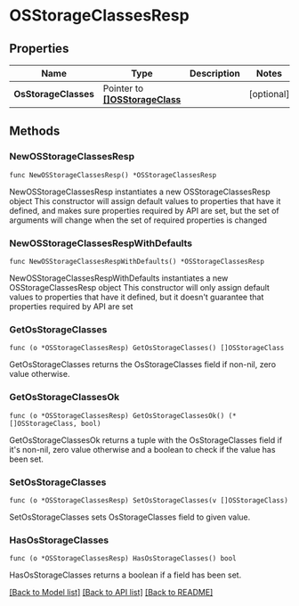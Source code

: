 # OSStorageClassesResp

## Properties

Name | Type | Description | Notes
------------ | ------------- | ------------- | -------------
**OsStorageClasses** | Pointer to [**[]OSStorageClass**](OSStorageClass.md) |  | [optional] 

## Methods

### NewOSStorageClassesResp

`func NewOSStorageClassesResp() *OSStorageClassesResp`

NewOSStorageClassesResp instantiates a new OSStorageClassesResp object
This constructor will assign default values to properties that have it defined,
and makes sure properties required by API are set, but the set of arguments
will change when the set of required properties is changed

### NewOSStorageClassesRespWithDefaults

`func NewOSStorageClassesRespWithDefaults() *OSStorageClassesResp`

NewOSStorageClassesRespWithDefaults instantiates a new OSStorageClassesResp object
This constructor will only assign default values to properties that have it defined,
but it doesn't guarantee that properties required by API are set

### GetOsStorageClasses

`func (o *OSStorageClassesResp) GetOsStorageClasses() []OSStorageClass`

GetOsStorageClasses returns the OsStorageClasses field if non-nil, zero value otherwise.

### GetOsStorageClassesOk

`func (o *OSStorageClassesResp) GetOsStorageClassesOk() (*[]OSStorageClass, bool)`

GetOsStorageClassesOk returns a tuple with the OsStorageClasses field if it's non-nil, zero value otherwise
and a boolean to check if the value has been set.

### SetOsStorageClasses

`func (o *OSStorageClassesResp) SetOsStorageClasses(v []OSStorageClass)`

SetOsStorageClasses sets OsStorageClasses field to given value.

### HasOsStorageClasses

`func (o *OSStorageClassesResp) HasOsStorageClasses() bool`

HasOsStorageClasses returns a boolean if a field has been set.


[[Back to Model list]](../README.md#documentation-for-models) [[Back to API list]](../README.md#documentation-for-api-endpoints) [[Back to README]](../README.md)


